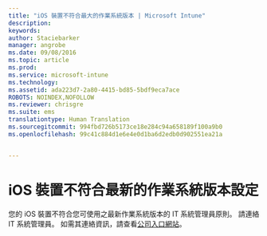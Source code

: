 ```yaml
---
title: "iOS 裝置不符合最大的作業系統版本 | Microsoft Intune"
description: 
keywords: 
author: Staciebarker
manager: angrobe
ms.date: 09/08/2016
ms.topic: article
ms.prod: 
ms.service: microsoft-intune
ms.technology: 
ms.assetid: ada223d7-2a80-4415-bd85-5bdf9eca7ace
ROBOTS: NOINDEX,NOFOLLOW
ms.reviewer: chrisgre
ms.suite: ems
translationtype: Human Translation
ms.sourcegitcommit: 994fbd726b5173ce18e284c94a658189f100a9b0
ms.openlocfilehash: 99c41c884d1e6e4e0d1ba6d2edb0d902551ea21a


---
```



# iOS 裝置不符合最新的作業系統版本設定

您的 iOS 裝置不符合您可使用之最新作業系統版本的 IT 系統管理員原則。 請連絡 IT 系統管理員。 如需其連絡資訊，請查看[公司入口網站](http://portal.manage.microsoft.com)。



<!--HONumber=Oct16_HO2-->


